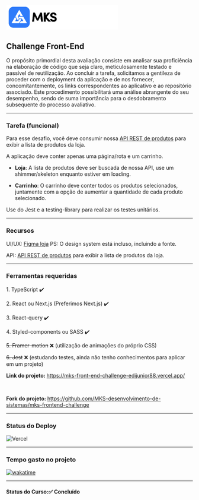 <img src="img-readme/MKS-Logo.svg" width="60%">
<h2>Challenge Front-End</h2>

<p>O propósito primordial desta avaliação consiste em analisar sua proficiência na elaboração de código que seja claro, meticulosamente testado e passível de reutilização. Ao concluir a tarefa, solicitamos a gentileza de proceder com o deployment da aplicação e de nos fornecer, concomitantemente, os links correspondentes ao aplicativo e ao repositório associado. Este procedimento possibilitará uma análise abrangente do seu desempenho, sendo de suma importância para o desdobramento subsequente do processo avaliativo.</p>

<hr>

<h3>Tarefa (funcional)</h3>

Para esse desafio, você deve consumir nossa [API REST de produtos](https://mks-frontend-challenge-04811e8151e6.herokuapp.com/api-docs/) para exibir a lista de produtos da loja.

A aplicação deve conter apenas uma página/rota e um carrinho.

- <strong>Loja</strong>: A lista de produtos deve ser buscada de nossa API, use um shimmer/skeleton enquanto estiver em loading.

- <strong>Carrinho</strong>: O carrinho deve conter todos os produtos selecionados, juntamente com a opção de aumentar a quantidade de cada produto selecionado.

Use do Jest e a testing-library para realizar os testes unitários.

<hr>

<h3>Recursos</h3>

UI/UX: [Figma loja](https://www.figma.com/file/ay9JKCd6LKvKLE7TclJJkX/MKS-Front-end-challenge?type=design&node-id=0%3A1&mode=design&t=AlZMI9zkOlhrx6JF-1) PS: O design system está incluso, incluindo a fonte.

API: [API REST de produtos](https://mks-frontend-challenge-04811e8151e6.herokuapp.com/api-docs/) para exibir a lista de produtos da loja.

<hr>

<h3>Ferramentas requeridas</h3>

<p>1. TypeScript ✔️</p>
<p>2. React ou Next.js (Preferimos Next.js) ✔️</p>
<p>3. React-query ✔️</p>
<p>4. Styled-components ou SASS ✔️</p>
<p><s>5. Framer-motion</s> ❌ (utilização de animações do próprio CSS)</p>
<p><s>6. Jest</s> ❌ (estudando testes, ainda não tenho conhecimentos para aplicar em um projeto)</p>

<strong>Link do projeto: </strong><a href="https://mks-front-end-challenge-edijunior88.vercel.app/">https://mks-front-end-challenge-edijunior88.vercel.app/</a>

<br>

<strong>Fork do projeto: </strong><a href="https://github.com/MKS-desenvolvimento-de-sistemas/mks-frontend-challenge">https://github.com/MKS-desenvolvimento-de-sistemas/mks-frontend-challenge</a>

<hr>

<h3>Status do Deploy</h3>

![Vercel](https://vercelbadge.vercel.app/api/EdiJunior88/MKS_FrontEnd_Challenge)

<hr>

<h3>Tempo gasto no projeto</h3>

<p>
 <a href="https://wakatime.com/badge/github/EdiJunior88/mks-frontend-challenge">
  <img src="https://wakatime.com/badge/github/EdiJunior88/mks-frontend-challenge.svg" alt="wakatime">
 </a>
</p>

<hr>

<h4><b>Status do Curso:</b>✅ Concluído</h4>

